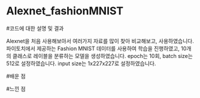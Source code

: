 # Alexnet_fashionMNIST


#코드에 대한 설명 및 결과

Alexnet을 처음 사용해보아서 여러가지 자료를 많이 찾아 비교해보고, 사용하였습니다. 파이토치에서 제공하는 Fashion MNIST 데이터를 사용하여 학습을 진행하였고, 10개의 클래스로 레이블을 분류하는 모델을 생성하였습니다. epoch는 10회, batch size는 512로 설정하였습니다. 
input size는 1x227x227로 설정하였습니다. 


#배운 점


#느낀 점

